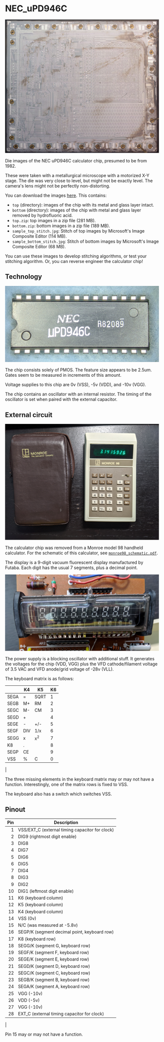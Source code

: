 # NEC_uPD946C

![Die image](https://raw.githubusercontent.com/RobertBaruch/NEC_uPD946C/master/thumb.jpg)

Die images of the NEC uPD946C calculator chip, presumed to be from 1982.

These were taken with a metallurgical microscope with a motorized X-Y stage. The die was very close to level, but might not be exactly level. The camera's lens might not be perfectly non-distorting.

You can download the images [here](https://drive.google.com/drive/folders/1EZuC4RS0huGkSnrBKzJFUDfczR2DHr1X?usp=sharing). This contains:

* `top` (directory): images of the chip with its metal and glass layer intact.
* `bottom` (directory): images of the chip with metal and glass layer removed by hydrofluoric acid.
* `top.zip`: top images in a zip file (281 MB).
* `bottom.zip`: bottom images in a zip file (189 MB).
* `sample_top_stitch.jpg`: Stitch of top images by Microsoft's Image Composite Editor (114 MB).
* `sample_bottom_stitch.jpg`: Stitch of bottom images by Microsoft's Image Composite Editor (68 MB).

You can use these images to develop stitching algorithms, or test your stitching algorithm. Or, you can reverse engineer the calculator chip!


## Technology

![Chip marking](https://raw.githubusercontent.com/RobertBaruch/NEC_uPD946C/master/chip_marking.jpg)

The chip consists solely of PMOS. The feature size appears to be 2.5um. Gates seem to be measured in increments of this amount.

Voltage supplies to this chip are 0v (VSS), -5v (VDD), and -10v (VGG).

The chip contains an oscillator with an internal resistor. The timing of the oscillator is set when paired with the external capacitor.

## External circuit

![Monroe 98 calculator](https://raw.githubusercontent.com/RobertBaruch/NEC_uPD946C/master/monroe98.jpg)

The calculator chip was removed from a Monroe model 98 handheld calculator. For the schematic of this calculator, see [`monroe98_schematic.pdf`](https://raw.githubusercontent.com/RobertBaruch/NEC_uPD946C/master/monroe98_schematic.pdf).

The display is a 9-digit vacuum fluorescent display manufactured by Futaba. Each digit has the usual 7 segments, plus a decimal point.

![Vacuum fluorescent display](https://raw.githubusercontent.com/RobertBaruch/NEC_uPD946C/master/vfd.jpg)

The power supply is a blocking oscillator with additional stuff. It generates the voltages for the chip (VDD, VGG) plus the VFD cathode/filament voltage of 3.5 VAC and VFD anode/grid voltage of -28v (VLL).

The keyboard matrix is as follows:

|      | K4 | K5 | K6
|------|----|----|----
| SEGA | =  |SQRT| 1
| SEGB | M+ | RM | 2
| SEGC | M- | CM | 3
| SEGD | +  |    | 4
| SEGE | -  | +/-| 5
| SEGF | DIV| 1/x| 6
| SEGG | x  |x<sup>2</sup> | 7
| K8   | .  |    | 8
| SEGP | CE |    | 9
| VSS  | %  | C  | 0
|

The three missing elements in the keyboard matrix may or may not have a function. Interestingly, one of the matrix
rows is fixed to VSS.

The keyboard also has a switch which switches VSS.

## Pinout

| Pin  | Description 
|-----:|-------------
| 1    | VSS/EXT_C (external timing capacitor for clock)
| 2    | DIG9 (rightmost digit enable)
| 3    | DIG8
| 4    | DIG7
| 5    | DIG6
| 6    | DIG5
| 7    | DIG4
| 8    | DIG3
| 9    | DIG2
| 10   | DIG1 (leftmost digit enable)
| 11   | K6 (keyboard column)
| 12   | K5 (keyboard column)
| 13   | K4 (keyboard column)
| 14   | VSS (0v)
| 15   | N/C (was measured at -5.8v)
| 16   | SEGP/K (segment decimal point, keyboard row)
| 17   | K8 (keyboard row)
| 18   | SEGG/K (segment G, keyboard row)
| 19   | SEGF/K (segment F, keyboard row)
| 20   | SEGE/K (segment E, keyboard row)
| 21   | SEGD/K (segment D, keyboard row)
| 22   | SEGC/K (segment C, keyboard row)
| 23   | SEGB/K (segment B, keyboard row)
| 24   | SEGA/K (segment A, keyboard row)
| 25   | VGG (-10v)
| 26   | VDD (-5v)
| 27   | VGG (-10v)
| 28   | EXT_C (external timing capacitor for clock)
|

Pin 15 may or may not have a function.